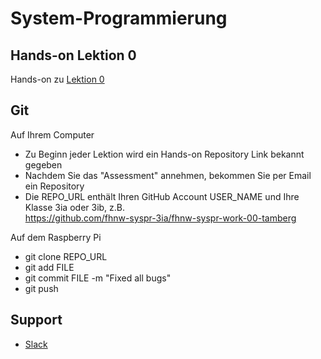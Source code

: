 # System-Programmierung
## Hands-on Lektion 0
Hands-on zu [Lektion 0](https://github.com/tamberg/fhnw-syspr/tree/master/00/REAME.md)

## Git
Auf Ihrem Computer
* Zu Beginn jeder Lektion wird ein Hands-on Repository Link bekannt gegeben
* Nachdem Sie das "Assessment" annehmen, bekommen Sie per Email ein Repository
* Die REPO_URL enthält Ihren GitHub Account USER_NAME und Ihre Klasse 3ia oder 3ib, z.B.<br/>
            https://github.com/fhnw-syspr-3ia/fhnw-syspr-work-00-tamberg

Auf dem Raspberry Pi
* git clone REPO_URL
* git add FILE
* git commit FILE -m "Fixed all bugs"
* git push

## Support
- [Slack](https://fhnw-syspr.slack.com/)
